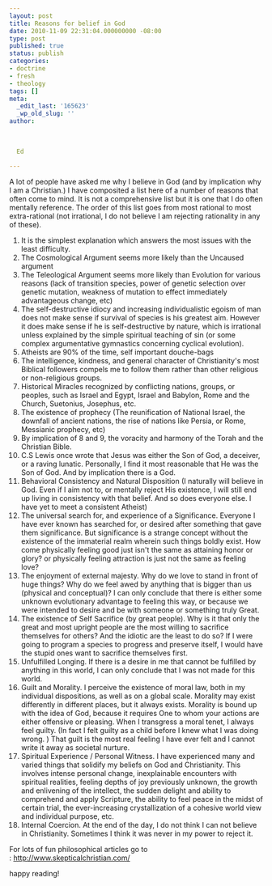 ```yaml
---
layout: post
title: Reasons for belief in God
date: 2010-11-09 22:31:04.000000000 -08:00
type: post
published: true
status: publish
categories:
- doctrine
- fresh
- theology
tags: []
meta:
  _edit_last: '165623'
  _wp_old_slug: ''
author:
  
  
  
  Ed
  
---
```

<div>A lot of people have asked me why I believe in God (and by implication why I am a Christian.)  I have composited a list here of a number of reasons that often come to mind. It is not a comprehensive list but it is one that I do often mentally reference.  The order of this list goes from most rational to most extra-rational (not irrational, I do not believe I am rejecting rationality in any of these).</div>
<div>
<ol>
<li>It is the simplest explanation which answers the most issues with the least difficulty.</li>
<li>The Cosmological Argument seems more likely than the Uncaused argument</li>
<li>The Teleological Argument seems more likely than Evolution for various reasons (lack of transition species, power of genetic selection over genetic mutation, weakness of mutation to effect immediately advantageous change, etc)</li>
<li>The self-destructive idiocy and increasing individualistic egoism of man does not make sense if survival of species is his greatest aim.  However it does make sense if he is self-destructive by nature, which is irrational unless explained by the simple spiritual teaching of sin (or some complex argumentative gymnastics concerning cyclical evolution).</li>
<li>Atheists are 90% of the time, self important douche-bags</li>
<li>The intelligence, kindness, and general character of Christianity's most Biblical followers compels me to follow them rather than other religious or non-religious groups.</li>
<li>Historical Miracles recognized by conflicting nations, groups, or peoples, such as Israel and Egypt, Israel and Babylon, Rome and the Church, Suetonius, Josephus, etc.</li>
<li>The existence of prophecy (The reunification of National Israel, the downfall of ancient nations, the rise of nations like Persia, or Rome, Messianic prophecy, etc)</li>
<li>By implication of 8 and 9, the voracity and harmony of the Torah and the Christian Bible.</li>
<li>C.S Lewis once wrote that Jesus was either the Son of God, a deceiver, or a raving lunatic.  Personally, I find it most reasonable that He was the Son of God. And by implication there is a God.</li>
<li>Behavioral Consistency and Natural Disposition (I naturally will believe in God. Even if I aim not to, or mentally reject His existence, I will still end up living in consistency with that belief. And so does everyone else. I have yet to meet a consistent Atheist)</li>
<li>The universal search for, and experience of a Significance.  Everyone I have ever known has searched for, or desired after something that gave them significance.  But significance is a strange concept without the existence of the immaterial realm wherein such things boldly exist.  How come physically feeling good just isn't the same as attaining honor or glory? or physically feeling attraction is just not the same as feeling love?</li>
<li>The enjoyment of external majesty.  Why do we love to stand in front of huge things? Why do we feel awed by anything that is bigger than us (physical and conceptual)? I can only conclude that there is either some unknown evolutionary advantage to feeling this way, or because we were intended to desire and be with someone or something truly Great.</li>
<li>The existence of Self Sacrifice (by great people).  Why is it that only the great and most upright people are the most willing to sacrifice themselves for others? And the idiotic are the least to do so?  If I were going to program a species to progress and preserve itself, I would have the stupid ones want to sacrifice themselves first.</li>
<li>Unfulfilled Longing.  If there is a desire in me that cannot be fulfilled by anything in this world, I can only conclude that I was not made for this world.</li>
<li>Guilt and Morality.  I perceive the existence of moral law, both in my individual dispositions, as well as on a global scale.  Morality may exist differently in different places, but it always exists.  Morality is bound up with the idea of God, because it requires One to whom your actions are either offensive or pleasing. When I transgress a moral tenet, I always feel guilty.  (In fact I felt guilty as a child before I knew what I was doing wrong. ) That guilt is the most real feeling I have ever felt and I cannot write it away as societal nurture.</li>
<li>Spiritual Experience / Personal Witness.  I have experienced many and varied things that solidify my beliefs on God and Christianity.  This involves intense personal change, inexplainable encounters with spiritual realities, feeling depths of joy previously unknown, the growth and enlivening of the intellect, the sudden delight and ability to comprehend and apply Scripture, the ability to feel peace in the midst of certain trial, the ever-increasing crystallization of a cohesive world view and individual purpose, etc.</li>
<li>Internal Coercion.  At the end of the day, I do not think I can not believe in Christianity.  Sometimes I think it was never in my power to reject it.</li>
</ol>
<p>For lots of fun philosophical articles go to : <a href="http://www.skepticalchristian.com/">http://www.skepticalchristian.com/</a></p>
<p>happy reading!</p>
</div>
